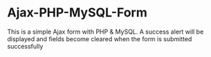 # Ajax-PHP-MySQL-Form
This is a simple Ajax form with PHP &amp; MySQL. A success alert will be displayed and fields become cleared when the form is submitted successfully
